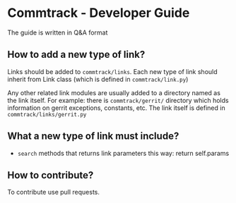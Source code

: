 # Commtrack - Developer Guide

The guide is written in Q&A format


## How to add a new type of link?

Links should be added to `commtrack/links`.
Each new type of link should inherit from Link class (which is defined in `commtrack/link.py`)

Any other related link modules are usually added to a directory named as the link itself.
For example: there is `commtrack/gerrit/` directory which holds information on gerrit exceptions,
constants, etc. The link itself is defined in `commtrack/links/gerrit.py`

## What a new type of link must include?

* `search` methods that returns link parameters this way: return self.params


## How to contribute?

To contribute use pull requests.
